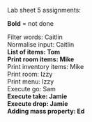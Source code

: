 Lab sheet 5 assignments:  

**Bold** = not done  

Filter words: Caitlin   
Normalise input: Caitlin   
**List of items: Tom**  
**Print room items: Mike**  
Print inventory items: Mike  
Print room: Izzy   
Print menu: Izzy     
Execute go: Sam   
**Execute take: Jamie**   
**Execute drop: Jamie**    
**Adding mass property: Ed**  

